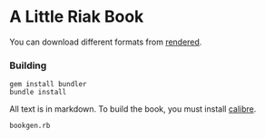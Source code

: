 # A Little Riak Book

You can download different formats from [rendered](https://github.com/coderoshi/little_riak_book/tree/master/rendered/).

### Building

```
gem install bundler
bundle install
```

All text is in markdown. To build the book, you must install [calibre](http://manual.calibre-ebook.com/cli/cli-index.html).

```
bookgen.rb
```
